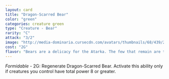 ```yaml
---
layout: card
title: "Dragon-Scarred Bear"
color: "green"
categories: creature green
type: "Creature - Bear"
rarity: "C"
attack: "3/2"
image: "http://media-dominaria.cursecdn.com/avatars/thumbnails/68/439/200/283/635618516507224710.png"
cost: "2G"
flavor: "Bears are a delicacy for the Atarka. The few that remain are the toughest of their species."
---
```


<em>Formidable</em> - <span class="mana">2</span><span class="mana">G</span>: Regenerate Dragon-Scarred Bear. Activate this ability only if creatures you control have total power 8 or greater.
